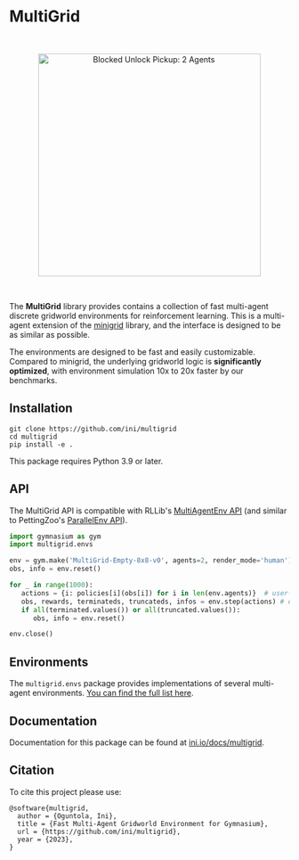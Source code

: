 # MultiGrid

<br/>
<p align="center">
  <img src="https://i.imgur.com/usbavAh.gif" width=400 alt="Blocked Unlock Pickup: 2 Agents">
</p>
<br/>

The **MultiGrid** library provides contains a collection of fast multi-agent discrete gridworld environments for reinforcement learning. This is a multi-agent extension of the [minigrid](https://github.com/Farama-Foundation/Minigrid) library, and the interface is designed to be as similar as possible.


The environments are designed to be fast and easily customizable. Compared to minigrid, the underlying gridworld logic is **significantly optimized**, with environment simulation 10x to 20x faster by our benchmarks.

## Installation

    git clone https://github.com/ini/multigrid
    cd multigrid
    pip install -e .

This package requires Python 3.9 or later.

## API

The MultiGrid API is compatible with RLLib's [MultiAgentEnv API](https://docs.ray.io/en/latest/rllib/rllib-env.html#multi-agent-and-hierarchical) (and similar to PettingZoo's [ParallelEnv API](https://pettingzoo.farama.org/api/parallel/)).

```python
import gymnasium as gym
import multigrid.envs

env = gym.make('MultiGrid-Empty-8x8-v0', agents=2, render_mode='human')
obs, info = env.reset()

for _ in range(1000):
   actions = {i: policies[i](obs[i]) for i in len(env.agents)}  # user-defined policy functions
   obs, rewards, terminateds, truncateds, infos = env.step(actions) # dicts indexed by agent ID
   if all(terminated.values()) or all(truncated.values()):
      obs, info = env.reset()

env.close()
 ```

## Environments

The `multigrid.envs` package provides implementations of several multi-agent environments. [You can find the full list here](https://ini.io/docs/multigrid/multigrid.envs).

## Documentation

Documentation for this package can be found at [ini.io/docs/multigrid](https://ini.io/docs/multigrid).

## Citation

To cite this project please use:

```
@software{multigrid,
  author = {Oguntola, Ini},
  title = {Fast Multi-Agent Gridworld Environment for Gymnasium},
  url = {https://github.com/ini/multigrid},
  year = {2023},
}
```
